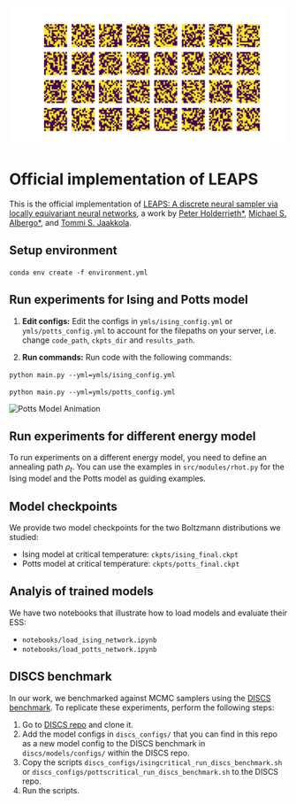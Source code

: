![Ising Model Animation](figures/ising.gif)

# Official implementation of LEAPS

This is the official implementation of [LEAPS: A discrete neural sampler via locally equivariant neural networks](https://arxiv.org/pdf/2502.10843), a work by [Peter Holderrieth*](https://www.peterholderrieth.com/), [Michael S. Albergo*](http://malbergo.me/), and [Tommi S. Jaakkola](https://people.csail.mit.edu/tommi/).


## Setup environment

```conda env create -f environment.yml```

## Run experiments for Ising and Potts model

1. **Edit configs:** Edit the configs in `ymls/ising_config.yml` or `ymls/potts_config.yml` to account for the filepaths on your server, i.e. change `code_path`, `ckpts_dir` and `results_path`.

2. **Run commands:** Run code with the following commands:

```python main.py --yml=ymls/ising_config.yml```

```python main.py --yml=ymls/potts_config.yml```


![Potts Model Animation](figures/potts.gif)

## Run experiments for different energy model

To run experiments on a different energy model, you need to define an annealing path $\rho_t$. You can use the examples in `src/modules/rhot.py` for the Ising model and the Potts model as guiding examples.

## Model checkpoints

We provide two model checkpoints for the two Boltzmann distributions we studied:
- Ising model at critical temperature: ```ckpts/ising_final.ckpt```
- Potts model at critical temperature: ```ckpts/potts_final.ckpt```

## Analyis of trained models

We have two notebooks that illustrate how to load models and evaluate their ESS:
- `notebooks/load_ising_network.ipynb`
- `notebooks/load_potts_network.ipynb`

## DISCS benchmark

In our work, we benchmarked against MCMC samplers using the [DISCS benchmark](https://proceedings.neurips.cc/paper_files/paper/2023/file/f9ad87c1ebbae8a3555adb31dbcacf44-Paper-Datasets_and_Benchmarks.pdf). To replicate these experiments, perform the following steps:
1. Go to [DISCS repo](https://github.com/google-research/discs) and clone it.
2. Add the model configs in `discs_configs/` that you can find in this repo as a new model config to the DISCS benchmark in `discs/models/configs/` within the DISCS repo.
3. Copy the scripts `discs_configs/isingcritical_run_discs_benchmark.sh` or `discs_configs/pottscritical_run_discs_benchmark.sh` to the DISCS repo.
4. Run the scripts.